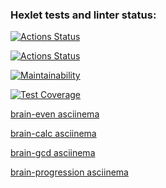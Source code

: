 ### Hexlet tests and linter status:
[![Actions Status](https://github.com/rouzrise/frontend-project-lvl1/workflows/hexlet-check/badge.svg)](https://github.com/rouzrise/frontend-project-lvl1/actions)

[![Actions Status](https://github.com/rouzrise/frontend-project-lvl1/workflows/linting/badge.svg)](https://github.com/rouzrise/frontend-project-lvl1/actions)

[![Maintainability](https://api.codeclimate.com/v1/badges/a99a88d28ad37a79dbf6/maintainability)](https://codeclimate.com/github/codeclimate/codeclimate/maintainability)

[![Test Coverage](https://api.codeclimate.com/v1/badges/a99a88d28ad37a79dbf6/test_coverage)](https://codeclimate.com/github/codeclimate/codeclimate/test_coverage)

[brain-even asciinema](https://asciinema.org/a/jGeVfRPIcf4wrKqn27Uj4C5RK)

[brain-calc asciinema](https://asciinema.org/a/AFT94uBnB3J8UIZ1S7stMQlKR)

[brain-gcd asciinema](https://asciinema.org/a/6amA8TgLHffBuITnBxmzIZv0e)

[brain-progression asciinema](https://asciinema.org/a/cBQ95pl3FYoKJuQibUcUVhQDG)
